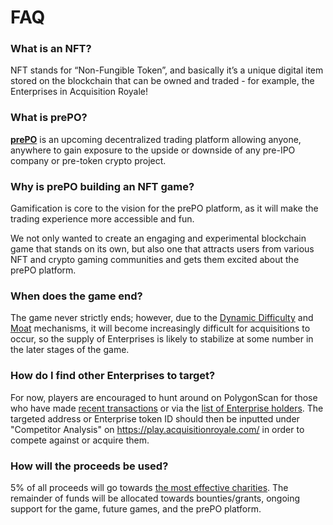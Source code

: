 # FAQ

### What is an NFT?

NFT stands for “Non-Fungible Token”, and basically it’s a unique digital item stored on the blockchain that can be owned and traded - for example, the Enterprises in Acquisition Royale!

### What is prePO?

**[prePO](https://prepo.io/)** is an upcoming decentralized trading platform allowing anyone, anywhere to gain exposure to the upside or downside of any pre-IPO company or pre-token crypto project.

### Why is prePO building an NFT game?

Gamification is core to the vision for the prePO platform, as it will make the trading experience more accessible and fun.

We not only wanted to create an engaging and experimental blockchain game that stands on its own, but also one that attracts users from various NFT and crypto gaming communities and gets them excited about the prePO platform.

### When does the game end?

The game never strictly ends; however, due to the [Dynamic Difficulty](/acquisition-royale/gameplay/compete#dynamic-difficulty) and [Moat](/acquisition-royale/gameplay/moats) mechanisms, it will become increasingly difficult for acquisitions to occur, so the supply of Enterprises is likely to stabilize at some number in the later stages of the game.

### How do I find other Enterprises to target?

For now, players are encouraged to hunt around on PolygonScan for those who have made [recent transactions](https://polygonscan.com/address/0xa46afF3aB117b51f33dB178593552d0ca0B1365e) or via the [list of Enterprise holders](https://polygonscan.com/token/0xa46afF3aB117b51f33dB178593552d0ca0B1365e#balances). The targeted address or Enterprise token ID should then be inputted under "Competitor Analysis" on https://play.acquisitionroyale.com/ in order to compete against or acquire them.

### How will the proceeds be used?

5% of all proceeds will go towards [the most effective charities](https://www.givingwhatwecan.org/best-charities-to-donate-to-2021/). The remainder of funds will be allocated towards bounties/grants, ongoing support for the game, future games, and the prePO platform.